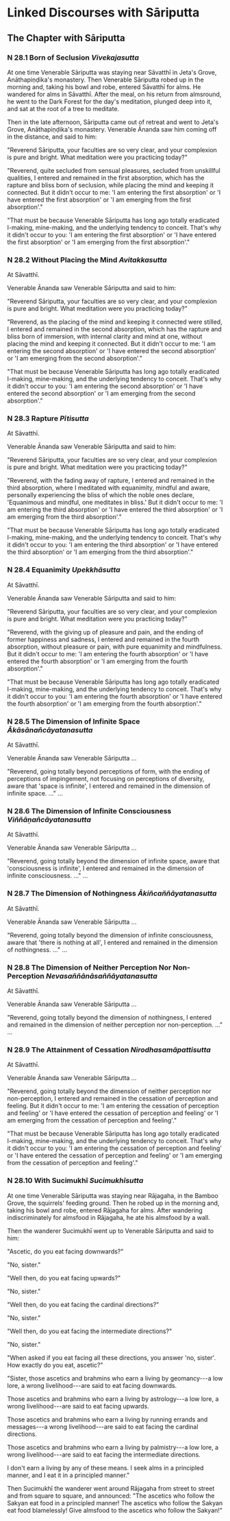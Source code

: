# Linked Discourses with Sāriputta

<!--pg-->
## The Chapter with Sāriputta

### N 28.1 Born of Seclusion *Vivekajasutta*

At one time Venerable Sāriputta was staying near
Sāvatthī in Jeta's Grove, Anāthapiṇḍika's
monastery. Then Venerable Sāriputta robed up in the morning
and, taking his bowl and robe, entered Sāvatthī for alms.
He wandered for alms in Sāvatthī. After the meal, on his
return from almsround, he went to the Dark Forest for the day's
meditation, plunged deep into it, and sat at the root of a tree to
meditate.

Then in the late afternoon, Sāriputta came out of retreat
and went to Jeta's Grove, Anāthapiṇḍika's monastery.
Venerable Ānanda saw him coming off in the distance, and said to him:

"Reverend Sāriputta, your faculties are so very clear, and
your complexion is pure and bright. What meditation were you practicing
today?"

"Reverend, quite secluded from sensual pleasures, secluded from
unskillful qualities, I entered and remained in the first absorption,
which has the rapture and bliss born of seclusion, while placing the
mind and keeping it connected. But it didn't occur to me: 'I am entering
the first absorption' or 'I have entered the first absorption' or 'I am
emerging from the first absorption'."

"That must be because Venerable Sāriputta has long ago
totally eradicated I-making, mine-making, and the underlying tendency to
conceit. That's why it didn't occur to you: 'I am entering the first
absorption' or 'I have entered the first absorption' or 'I am emerging
from the first absorption'."

<!--pg-->
### N 28.2 Without Placing the Mind *Avitakkasutta*

At Sāvatthī.

Venerable Ānanda saw Venerable Sāriputta and said to him:

"Reverend Sāriputta, your faculties are so very clear, and
your complexion is pure and bright. What meditation were you practicing
today?"

"Reverend, as the placing of the mind and keeping it connected were
stilled, I entered and remained in the second absorption, which has the
rapture and bliss born of immersion, with internal clarity and mind at
one, without placing the mind and keeping it connected. But it didn't
occur to me: 'I am entering the second absorption' or 'I have entered
the second absorption' or 'I am emerging from the second absorption'."

"That must be because Venerable Sāriputta has long ago
totally eradicated I-making, mine-making, and the underlying tendency to
conceit. That's why it didn't occur to you: 'I am entering the second
absorption' or 'I have entered the second absorption' or 'I am emerging
from the second absorption'."

<!--pg-->
### N 28.3 Rapture *Pītisutta*

At Sāvatthī.

Venerable Ānanda saw Venerable Sāriputta and said to him:

"Reverend Sāriputta, your faculties are so very clear, and
your complexion is pure and bright. What meditation were you practicing
today?"

"Reverend, with the fading away of rapture, I entered and remained in
the third absorption, where I meditated with equanimity, mindful and
aware, personally experiencing the bliss of which the noble ones
declare, 'Equanimous and mindful, one meditates in bliss.' But it didn't
occur to me: 'I am entering the third absorption' or 'I have entered the
third absorption' or 'I am emerging from the third absorption'."

"That must be because Venerable Sāriputta has long ago
totally eradicated I-making, mine-making, and the underlying tendency to
conceit. That's why it didn't occur to you: 'I am entering the third
absorption' or 'I have entered the third absorption' or 'I am emerging
from the third absorption'."

<!--pg-->
### N 28.4 Equanimity *Upekkhāsutta*

At Sāvatthī.

Venerable Ānanda saw Venerable Sāriputta and said to him:

"Reverend Sāriputta, your faculties are so very clear, and
your complexion is pure and bright. What meditation were you practicing
today?"

"Reverend, with the giving up of pleasure and pain, and the ending of
former happiness and sadness, I entered and remained in the fourth
absorption, without pleasure or pain, with pure equanimity and
mindfulness. But it didn't occur to me: 'I am entering the fourth
absorption' or 'I have entered the fourth absorption' or 'I am emerging
from the fourth absorption'."

"That must be because Venerable Sāriputta has long ago
totally eradicated I-making, mine-making, and the underlying tendency to
conceit. That's why it didn't occur to you: 'I am entering the fourth
absorption' or 'I have entered the fourth absorption' or 'I am emerging
from the fourth absorption'."

<!--pg-->
### N 28.5 The Dimension of Infinite Space *Ākāsānañcāyatanasutta*

At Sāvatthī.

Venerable Ānanda saw Venerable Sāriputta ...

"Reverend, going totally beyond perceptions of form, with the ending of
perceptions of impingement, not focusing on perceptions of diversity,
aware that 'space is infinite', I entered and remained in the dimension
of infinite space. ..." ...

<!--pg-->
### N 28.6 The Dimension of Infinite Consciousness *Viññāṇañcāyatanasutta*

At Sāvatthī.

Venerable Ānanda saw Venerable Sāriputta ...

"Reverend, going totally beyond the dimension of infinite space, aware
that 'consciousness is infinite', I entered and remained in the
dimension of infinite consciousness. ..." ...

<!--pg-->
### N 28.7 The Dimension of Nothingness *Ākiñcaññāyatanasutta*

At Sāvatthī.

Venerable Ānanda saw Venerable Sāriputta ...

"Reverend, going totally beyond the dimension of infinite consciousness,
aware that 'there is nothing at all', I entered and remained in the
dimension of nothingness. ..." ...

<!--pg-->
### N 28.8 The Dimension of Neither Perception Nor Non-Perception *Nevasaññānāsaññāyatanasutta*

At Sāvatthī.

Venerable Ānanda saw Venerable Sāriputta ...

"Reverend, going totally beyond the dimension of nothingness, I entered
and remained in the dimension of neither perception nor non-perception.
..." ...

<!--pg-->
### N 28.9 The Attainment of Cessation *Nirodhasamāpattisutta*

At Sāvatthī.

Venerable Ānanda saw Venerable Sāriputta ...

"Reverend, going totally beyond the dimension of neither perception nor
non-perception, I entered and remained in the cessation of perception
and feeling. But it didn't occur to me: 'I am entering the cessation of
perception and feeling' or 'I have entered the cessation of perception
and feeling' or 'I am emerging from the cessation of perception and
feeling'."

"That must be because Venerable Sāriputta has long ago
totally eradicated I-making, mine-making, and the underlying tendency to
conceit. That's why it didn't occur to you: 'I am entering the cessation
of perception and feeling' or 'I have entered the cessation of
perception and feeling' or 'I am emerging from the cessation of
perception and feeling'."

<!--pg-->
### N 28.10 With Sucimukhī *Sucimukhīsutta*

At one time Venerable Sāriputta was staying near
Rājagaha, in the Bamboo Grove, the squirrels' feeding
ground. Then he robed up in the morning and, taking his bowl and robe,
entered Rājagaha for alms. After wandering indiscriminately
for almsfood in Rājagaha, he ate his almsfood by a wall.

Then the wanderer Sucimukhī went up to Venerable
Sāriputta and said to him:

"Ascetic, do you eat facing downwards?"

"No, sister."

"Well then, do you eat facing upwards?"

"No, sister."

"Well then, do you eat facing the cardinal directions?"

"No, sister."

"Well then, do you eat facing the intermediate directions?"

"No, sister."

"When asked if you eat facing all these directions, you answer 'no,
sister'. How exactly do you eat, ascetic?"

"Sister, those ascetics and brahmins who earn a living by geomancy---a
low lore, a wrong livelihood---are said to eat facing downwards.

Those ascetics and brahmins who earn a living by astrology---a low lore,
a wrong livelihood---are said to eat facing upwards.

Those ascetics and brahmins who earn a living by running errands and
messages---a wrong livelihood---are said to eat facing the cardinal
directions.

Those ascetics and brahmins who earn a living by palmistry---a low lore,
a wrong livelihood---are said to eat facing the intermediate directions.

I don't earn a living by any of these means. I seek alms in a principled
manner, and I eat it in a principled manner."

Then Sucimukhī the wanderer went around
Rājagaha from street to street and from square to square,
and announced: "The ascetics who follow the Sakyan eat food in a
principled manner! The ascetics who follow the Sakyan eat food
blamelessly! Give almsfood to the ascetics who follow the Sakyan!"



